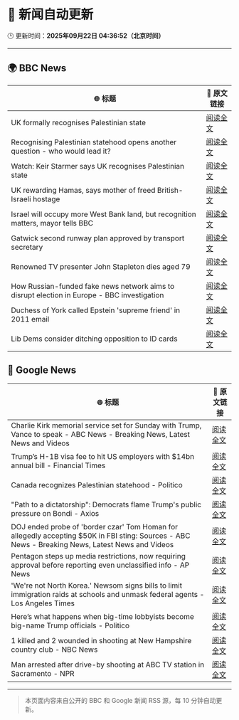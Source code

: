 # 🧠 新闻自动更新

🕒 更新时间：**2025年09月22日 04:36:52（北京时间）**

---

## 🌍 BBC News

| 🌐 标题 | 🔗 原文链接 |
|--------|-------------|
| UK formally recognises Palestinian state | [阅读全文](https://www.bbc.com/news/articles/ce800enrglzo?at_medium=RSS&at_campaign=rss) |
| Recognising Palestinian statehood opens another question - who would lead it? | [阅读全文](https://www.bbc.com/news/articles/c930dlxnee4o?at_medium=RSS&at_campaign=rss) |
| Watch: Keir Starmer says UK recognises Palestinian state | [阅读全文](https://www.bbc.com/news/videos/cgmzzev3x88o?at_medium=RSS&at_campaign=rss) |
| UK rewarding Hamas, says mother of freed British-Israeli hostage | [阅读全文](https://www.bbc.com/news/articles/cy50079dv4qo?at_medium=RSS&at_campaign=rss) |
| Israel will occupy more West Bank land, but recognition matters, mayor tells BBC | [阅读全文](https://www.bbc.com/news/articles/c0ez9qxzl2jo?at_medium=RSS&at_campaign=rss) |
| Gatwick second runway plan approved by transport secretary | [阅读全文](https://www.bbc.com/news/articles/c9v7rz24z23o?at_medium=RSS&at_campaign=rss) |
| Renowned TV presenter John Stapleton dies aged 79 | [阅读全文](https://www.bbc.com/news/articles/c9300xw27vgo?at_medium=RSS&at_campaign=rss) |
| How Russian-funded fake news network aims to disrupt election in Europe - BBC investigation | [阅读全文](https://www.bbc.com/news/articles/c4g5kl0n5d2o?at_medium=RSS&at_campaign=rss) |
| Duchess of York called Epstein 'supreme friend' in 2011 email | [阅读全文](https://www.bbc.com/news/articles/cgj11l3wd35o?at_medium=RSS&at_campaign=rss) |
| Lib Dems consider ditching opposition to ID cards | [阅读全文](https://www.bbc.com/news/articles/c5y44pekj28o?at_medium=RSS&at_campaign=rss) |

## 📰 Google News

| 🌐 标题 | 🔗 原文链接 |
|--------|-------------|
| Charlie Kirk memorial service set for Sunday with Trump, Vance to speak - ABC News - Breaking News, Latest News and Videos | [阅读全文](https://news.google.com/rss/articles/CBMipgFBVV95cUxPQWJmVkZMNUdkUk5Hb1JzS2pOX0xDVVJuRXEwUGF3VldjRWpXcmQ4T1J2U3FKbldQbTZhV1BhUWN0NDFCMEs3WS05cjJ0LTJDWDBwVHl0QnJsNjkwUjJXNzVHT1hBbDJiaGFIMEVnRE04UlRzQzVNX29rLVZVejRva3UxcWxiY2hrWjM1N2dieUQzdHZQdVgyd2NHTS1TZ3NWSGRjbFR30gGrAUFVX3lxTE5mWXc4d3hvWTRFdWFyc3BiekdDemRnYUpvcjlSQkptODgxUXRFdU51Sk1GY2VNRndDUWx3cGhHanJ6aUFBc0pzdEc2V0xiMXBmV1NiNktaRXJ1alRwQjlRYVlMZlpoY3VBUjdzcDBMZzJrbUhfRFBtWUFwc0RoajFIYnVKMDFMamMyQVhhc2podERsUjE4eDZqNmdzZDFTSzNTSjFIZVNyOVRocw?oc=5) |
| Trump’s H-1B visa fee to hit US employers with $14bn annual bill - Financial Times | [阅读全文](https://news.google.com/rss/articles/CBMicEFVX3lxTFBBQWtWdldMczNOU1Zjd3RLZmQxREtIUGJKMldSU0dyeThZOUVSTjA3MFJYaWFzOTNuUGRtekFucEtSaHhUMFExaGxEMXMtaUJBdlotV0ZJWmZZeWxYajRBNk02bjZkNjF3c0hWV2ZORjM?oc=5) |
| Canada recognizes Palestinian statehood - Politico | [阅读全文](https://news.google.com/rss/articles/CBMiiwFBVV95cUxQeUdEaWFxc09UY0VzZUFBeXByYWVRRHFHSHp4c0pCRHJqUFFCeHFJZW82WkVrLVRTeUJvS3Y3SlBZWHkyeUphMk9NQV9ZTnpjVVkzRWJOZHZZUHpSVU1OVHZYZGtDbUhnS3BnZGUxMHNjMXZRZU9pZ2dtRTd1UFprTU9iY0VWSWdCZm5Z?oc=5) |
| "Path to a dictatorship": Democrats flame Trump's public pressure on Bondi - Axios | [阅读全文](https://news.google.com/rss/articles/CBMia0FVX3lxTE1wd3VydU9KZ3dlWGtlM0ljeVFBSFFHTGNlSUpSalRjeXlaTUFKcEdmUW42bjBVUVN5NUduQktwSy1PcGdsLXRoelBGUmVoNG9iWUFfd3QwU0tCUWhYX2F0aXZ6RVdBWGhaMmk4?oc=5) |
| DOJ ended probe of 'border czar' Tom Homan for allegedly accepting $50K in FBI sting: Sources - ABC News - Breaking News, Latest News and Videos | [阅读全文](https://news.google.com/rss/articles/CBMinwFBVV95cUxPYWNJcmFnWVRrR3ZCZUszcDRLdzNfWE9GWHdfRi1wSjNLZ3JrSGhtbFJqT2RpLWtPcXhNTGwyU2JtbkdGVXdVUVdTZUZNdGVEUXF2VTBuUGktNzIwLWx0NTBmdWZSZTR2aWxReUdYRW5CcVh0LUxYUmlHSTlqaEhKeVU4Zlg0NW1vc0pjc1prMHhxcTl0LXZZcWtnV2ZXNkHSAaQBQVVfeXFMTzQya3c5S015UGRJZjVmUDF1WnRPMFl4cHVhbjR4N052akk1N2dta3M2cEYwWDUtb1BCb2kxOE5tQkFRWjJwT3JPRWlRUUZUaWZxX3NydEYtc1BoeGZRSFJXT2RYSTJRY3JRSTQyQVFfLXE1cGZMeS1pUjY2a3JPekM4SElnazZoMmxkU3J3cXFyZS1JSk90SU42Q2ZEeVRZa2dyTnk?oc=5) |
| Pentagon steps up media restrictions, now requiring approval before reporting even unclassified info - AP News | [阅读全文](https://news.google.com/rss/articles/CBMiqwFBVV95cUxOX0syWTB2LXNEVnRlZ1VxNWxTaU5Fd0FuTElqVWRONXQ5TXE0bTBEMS1SbllCRU5QMWtFVGZ2MDNrMGR2VTJMYTkxUWFEbEkyYmFxVnhLY1FJd3dadXRNOEpHZUtYamMyT2VOemVLSzk1bDFtaEZJOUZobWJZZEZxSFVBeFk3aTFZakZtMWV0enZzZktCR1c1TVJrQWdoamVTUl8wdzh5RFZuY0U?oc=5) |
| 'We're not North Korea.' Newsom signs bills to limit immigration raids at schools and unmask federal agents - Los Angeles Times | [阅读全文](https://news.google.com/rss/articles/CBMiigFBVV95cUxQUTdxLTRjaXJkYnIzcGZTVl93WlRPb2dHS3RpUl80ejlWWUlQRGdfOFEyTGhLWVg1X3I4ckJkd2FFUUZlQjZ4WFBrQS01RVVKZDhUWF9MWVZBTEV3akhpdG9PVHVHb3RmZGY4N3NEZV9sTDc1ZVRLcDdaeWJTX1F3dmpjeExubGp4cWc?oc=5) |
| Here’s what happens when big-time lobbyists become big-name Trump officials - Politico | [阅读全文](https://news.google.com/rss/articles/CBMiigFBVV95cUxOVXk2UkZ6dk5iRXl0dmZxanFNR05pa1lSaXBfb3lIRWZoc2tPLWMzdTZWYnFIVDkzTWt3cExrY3lUYTZwOU0xNVdSOHM4SDYtV2tzM3Q5U2d2Z3hFYm9QTnZwR2NzaXZJWDZ4TVdiWXhvYk5la19aV3R3V3B3N0xKME1XUW1uY0M2Nnc?oc=5) |
| 1 killed and 2 wounded in shooting at New Hampshire country club - NBC News | [阅读全文](https://news.google.com/rss/articles/CBMiqwFBVV95cUxNMFdBaE94STVGTFM3VXZQNDBYd21ycGxPMlp4TnMyQzYzQ1c1U1dGQU9nMGVpZlFXT0RZZmlwUjNUeXlUNGtYWFc2a212NjVQODZ1Vjhnb3ZXbjJabXZPeFpCdGRpejAzQzdtNW9xODRqQ1pBb1E5czNSUGJCU3B2cFFGSll0YU10ZFZuRlEyMEhOdmRnQnh2OHhpQ0M2WVNFeWhGNGhGYWYxbWvSAVZBVV95cUxQU0ZsVHdxQ295N0U5b21mcTd6VGVQZnhTZEVYRW93UDBya0pkcUJwOXJueFMzdkJTbjU4Rk5PMnBnZUVwb0Z5OWszcnBsMVM3RjNTQ2VRZw?oc=5) |
| Man arrested after drive-by shooting at ABC TV station in Sacramento - NPR | [阅读全文](https://news.google.com/rss/articles/CBMidEFVX3lxTE5ZejZKRVM5TlUxaXlqel9uYzRVLV9uTE5YRjhRMlBfMi1fQU9qVTB2OUMzMWVoU21aX2o4a0RzMVhxUDJuTjFQRTBzOTRmemJyQmJDdll6WFljM1p1Q3ZoWVpkV2RzaHZUc1BXU3kzV2lDZy1C?oc=5) |

---
> 本页面内容来自公开的 BBC 和 Google 新闻 RSS 源，每 10 分钟自动更新。
